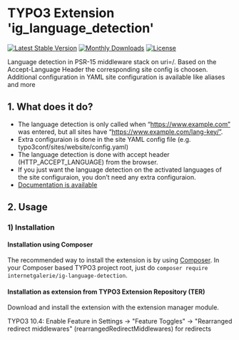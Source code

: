 # TYPO3 Extension  'ig_language_detection'

[![Latest Stable Version](https://poser.pugx.org/internetgalerie/ig-language-detection/v/stable)](https://packagist.org/packages/internetgalerie/ig-language-detection)
[![Monthly Downloads](https://poser.pugx.org/internetgalerie/ig-language-detection/d/monthly)](https://packagist.org/packages/internetgalerie/ig-language-detection)
[![License](https://poser.pugx.org/internetgalerie/ig-language-detection/license)](https://packagist.org/packages/internetgalerie/ig-language-detection)

Language detection in PSR-15 middleware stack on uri=/. Based on the Accept-Language Header the corresponding site config is choosen. Additional configuration in YAML site configuration is available like aliases and more

## 1. What does it do?




- The language detection is only called when “https://www.example.com” was entered, but all sites have “https://www.example.com/lang-key/”.
- Extra configuraion is done in the site YAML config file (e.g. typo3conf/sites/website/config.yaml)
- The language detection is done with accept header (HTTP_ACCEPT_LANGUAGE) from the browser.
- If you just want the language detection on the activated languages of the site configuraion, you don’t need any extra configuraion.
- [Documentation is available][1]

## 2. Usage


### 1) Installation

#### Installation using Composer

The recommended way to install the extension is by using [Composer][2]. In your Composer based TYPO3 project root, just do `composer require internetgalerie/ig-language-detection`. 

#### Installation as extension from TYPO3 Extension Repository (TER)

Download and install the extension with the extension manager module.

TYPO3 10.4: Enable Feature in Settings -> "Feature Toggles" -> "Rearranged redirect middlewares"  (rearrangedRedirectMiddlewares) for redirects

[1]: https://docs.typo3.org/typo3cms/extensions/ig_language_detection/
[2]: https://getcomposer.org/

